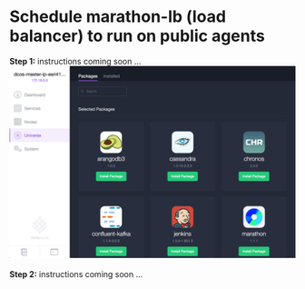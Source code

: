 # Schedule marathon-lb (load balancer) to run on public agents

<b>Step 1:</b> instructions coming soon ...
<img src="../images/05-marathon-lb-setup/marathon-lb-01.png"/>
<br><br><b>Step 2:</b> instructions coming soon ...
